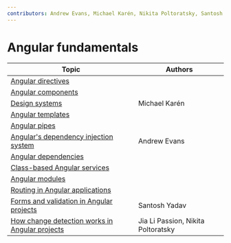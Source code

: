 ```yaml
---
contributors: Andrew Evans, Michael Karén, Nikita Poltoratsky, Santosh Yadav, Jia Li Passion
---
```


# Angular fundamentals

| Topic                                                                                                 | Authors                                 |
| ----------------------------------------------------------------------------------------------------- | --------------------------------------- |
| [Angular directives](./angular-directives.md)                                                         |                                         |
| [Angular components](./angular-components.md)                                                         |                                         |
| [Design systems](./angular-design-systems.md)                                                         | Michael Karén                           |
| [Angular templates](./angular-templates.md)                                                           |                                         |
| [Angular pipes](./angular-pipes.md)                                                                   |                                         |
| [Angular's dependency injection system](./angulars-dependency-injection-system.md)                    | Andrew Evans                            |
| [Angular dependencies](./angular-dependencies.md)                                                     |                                         |
| [Class-based Angular services](./class-based-angular-services.md)                                     |                                         |
| [Angular modules](./angular-modules.md)                                                               |                                         |
| [Routing in Angular applications](./routing-in-angular-applications.md)                               |                                         |
| [Forms and validation in Angular projects](./forms-and-validation-in-angular-projects.md)             | Santosh Yadav                           |
| [How change detection works in Angular projects](./how-change-detection-works-in-angular-projects.md) | Jia Li Passion, Nikita Poltoratsky      |
